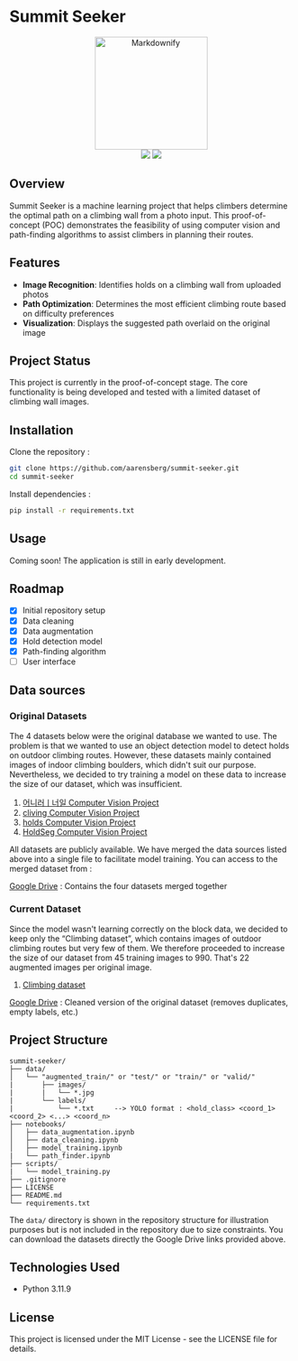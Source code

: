 # Summit Seeker

<p align="center">
  <img src="https://blog.kazaden.com/wp-content/uploads/2016/01/Cerro_torre_1987_compressor-e1452258137301.jpg" alt="Markdownify" width="200">
  <br>
  <a>
    <img src="https://img.shields.io/github/repo-size/aarensberg/summit-seeker">
  </a>
  <a href="https://opensource.org/licenses/MIT">
    <img src="https://badgen.net/pypi/license/pip">
  </a>
</p>

## Overview

Summit Seeker is a machine learning project that helps climbers determine the optimal path on a climbing wall from a photo input. This proof-of-concept (POC) demonstrates the feasibility of using computer vision and path-finding algorithms to assist climbers in planning their routes.

## Features

- **Image Recognition**: Identifies holds on a climbing wall from uploaded photos
- **Path Optimization**: Determines the most efficient climbing route based on difficulty preferences
- **Visualization**: Displays the suggested path overlaid on the original image

## Project Status

This project is currently in the proof-of-concept stage. The core functionality is being developed and tested with a limited dataset of climbing wall images.

## Installation

Clone the repository :
```bash
git clone https://github.com/aarensberg/summit-seeker.git
cd summit-seeker
```

Install dependencies :
```bash
pip install -r requirements.txt
```

## Usage

Coming soon! The application is still in early development.

## Roadmap

- [x] Initial repository setup
- [x] Data cleaning
- [x] Data augmentation
- [x] Hold detection model
- [x] Path-finding algorithm
- [ ] User interface

## Data sources

### Original Datasets

The 4 datasets below were the original database we wanted to use. The problem is that we wanted to use an object detection model to detect holds on outdoor climbing routes. However, these datasets mainly contained images of indoor climbing boulders, which didn't suit our purpose. Nevertheless, we decided to try training a model on these data to increase the size of our dataset, which was insufficient.

1. [어니러ㅣ너일 Computer Vision Project](https://universe.roboflow.com/foad-ad5491-gmail-com/climbing-dataset-ekl0f)
2. [cliving Computer Vision Project](https://universe.roboflow.com/kmw/cliving)
3. [holds Computer Vision Project](https://universe.roboflow.com/mmm-jzxx1/holds-tptrk)
4. [HoldSeg Computer Vision Project](https://universe.roboflow.com/ak2isa-lhgcw/holdseg)

All datasets are publicly available. We have merged the data sources listed above into a single file to facilitate model training. You can access to the merged dataset from :

[Google Drive](https://drive.google.com/drive/folders/1zKj4hAUgME-o-Q5RxZwkgL6TYyriHZmO?usp=sharing) : Contains the four datasets merged together

### Current Dataset

Since the model wasn't learning correctly on the block data, we decided to keep only the “Climbing dataset”, which contains images of outdoor climbing routes but very few of them. We therefore proceeded to increase the size of our dataset from 45 training images to 990. That's 22 augmented images per original image.

1. [Climbing dataset](https://universe.roboflow.com/foad-ad5491-gmail-com/climbing-dataset-ekl0f)

[Google Drive](https://drive.google.com/drive/folders/1YGloMA9P_dI6gWHyFkJ2CocDKF1B4ihU?usp=sharing) : Cleaned version of the original dataset (removes duplicates, empty labels, etc.)

## Project Structure

```plaintext
summit-seeker/
├── data/
│   └── "augmented_train/" or "test/" or "train/" or "valid/"
|       ├── images/
|       |   └── *.jpg
|       └── labels/
|           └── *.txt     --> YOLO format : <hold_class> <coord_1> <coord_2> <...> <coord_n>
├── notebooks/
│   ├── data_augmentation.ipynb
│   ├── data_cleaning.ipynb
│   ├── model_training.ipynb
|   └── path_finder.ipynb
├── scripts/
|   └── model_training.py
├── .gitignore
├── LICENSE
├── README.md
└── requirements.txt
```

The `data/` directory is shown in the repository structure for illustration purposes but is not included in the repository due to size constraints. You can download the datasets directly the Google Drive links provided above.

## Technologies Used

- Python 3.11.9

## License
This project is licensed under the MIT License - see the LICENSE file for details.
